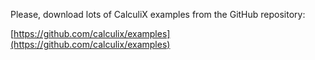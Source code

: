 Please, download lots of CalculiX examples from the GitHub repository:

[https://github.com/calculix/examples](https://github.com/calculix/examples)